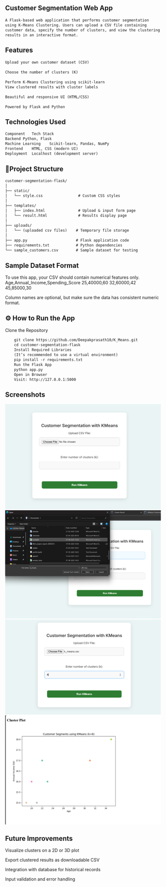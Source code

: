 ## Customer Segmentation Web App
    A Flask-based web application that performs customer segmentation using K-Means Clustering. Users can upload a CSV file containing customer data, specify the number of clusters, and view the clustering results in an interactive format.

## Features
    Upload your own customer dataset (CSV)

    Choose the number of clusters (K)

    Perform K-Means Clustering using scikit-learn
    View clustered results with cluster labels

    Beautiful and responsive UI (HTML/CSS)

    Powered by Flask and Python

## Technologies Used
    Component	Tech Stack
    Backend	Python, Flask
    Machine Learning	Scikit-learn, Pandas, NumPy
    Frontend	HTML, CSS (modern UI)
    Deployment	Localhost (development server)

## 📂Project Structure
```
customer-segmentation-flask/
│
├── static/
│   └── style.css                # Custom CSS styles
│
├── templates/
│   ├── index.html               # Upload & input form page
│   └── result.html              # Results display page
│
├── uploads/
│   └── (uploaded csv files)    # Temporary file storage
│
├── app.py                      # Flask application code
├── requirements.txt            # Python dependencies
└── sample_customers.csv        # Sample dataset for testing
```
## Sample Dataset Format
To use this app, your CSV should contain numerical features only.
    Age,Annual_Income,Spending_Score
    25,40000,60
    32,60000,42
    45,85000,30

Column names are optional, but make sure the data has consistent numeric format.

## ⚙️ How to Run the App
Clone the Repository

        git clone https://github.com/Deepakprasath10/K_Means.git
        cd customer-segmentation-flask
        Install Required Libraries
        (It’s recommended to use a virtual environment)
        pip install -r requirements.txt
        Run the Flask App
        python app.py
        Open in Browser
        Visit: http://127.0.0.1:5000

 ## Screenshots
 ![alt text](<Screenshot 2025-08-01 152622.png>)
 ![alt text](<Screenshot 2025-08-01 152634.png>)
 ![alt text](<Screenshot 2025-08-01 152656.png>)
 ![alt text](<Screenshot 2025-08-01 152713.png>)

## Future Improvements
Visualize clusters on a 2D or 3D plot

Export clustered results as downloadable CSV

Integration with database for historical records

Input validation and error handling